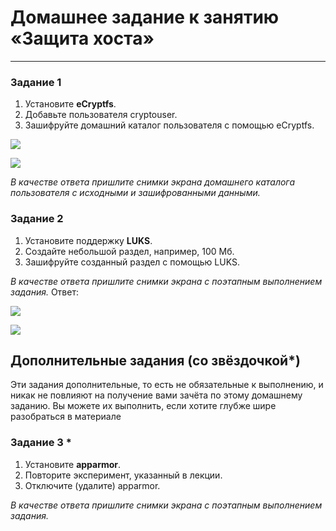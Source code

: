 # Домашнее задание к занятию  «Защита хоста»
------

### Задание 1

1. Установите **eCryptfs**.
2. Добавьте пользователя cryptouser.
3. Зашифруйте домашний каталог пользователя с помощью eCryptfs.

![](https://user-images.githubusercontent.com/136073445/277088570-9459b8cd-ac85-424b-89be-ffbc827faa66.png)

![](https://user-images.githubusercontent.com/136073445/277088668-8cd7b3c8-ec69-4688-b834-7b73442a5ffd.png)


*В качестве ответа  пришлите снимки экрана домашнего каталога пользователя с исходными и зашифрованными данными.*  

### Задание 2

1. Установите поддержку **LUKS**.
2. Создайте небольшой раздел, например, 100 Мб.
3. Зашифруйте созданный раздел с помощью LUKS.

*В качестве ответа пришлите снимки экрана с поэтапным выполнением задания.*
Ответ:

![](https://user-images.githubusercontent.com/136073445/277144878-93ff20d5-d1fe-48b1-8a53-ac88611b3589.png)

![](https://user-images.githubusercontent.com/136073445/277144949-f088bdad-56d0-482a-8864-3bf08dc450d0.png)


## Дополнительные задания (со звёздочкой*)

Эти задания дополнительные, то есть не обязательные к выполнению, и никак не повлияют на получение вами зачёта по этому домашнему заданию. Вы можете их выполнить, если хотите глубже шире разобраться в материале

### Задание 3 *

1. Установите **apparmor**.
2. Повторите эксперимент, указанный в лекции.
3. Отключите (удалите) apparmor.


*В качестве ответа пришлите снимки экрана с поэтапным выполнением задания.*



